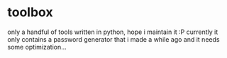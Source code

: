 # toolbox
only a handful of tools written in python, hope i maintain it :P
currently it only contains a password generator that i made a while ago and it needs some optimization...
